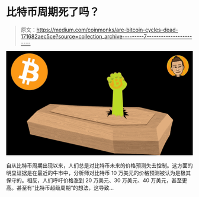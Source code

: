 # 比特币周期死了吗？

> 原文：<https://medium.com/coinmonks/are-bitcoin-cycles-dead-171682aec5ce?source=collection_archive---------7----------------------->

![](img/56ebe3df430ba6afc3175b82ddd49fce.png)

自从比特币周期出现以来，人们总是对比特币未来的价格预测失去控制。这方面的明显证据是在最近的牛市中，分析师对比特币 10 万美元的价格预测被认为是极其保守的。相反，人们呼吁价格涨到 20 万美元、30 万美元、40 万美元，甚至更高。甚至有“比特币超级周期”的想法，这导致…